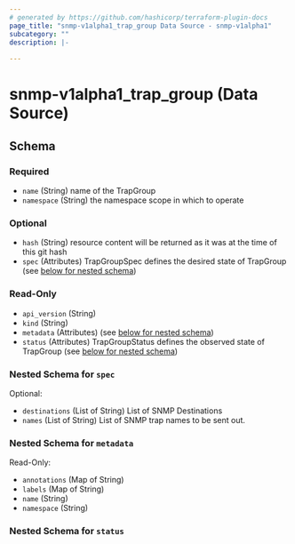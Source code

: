 ```yaml
---
# generated by https://github.com/hashicorp/terraform-plugin-docs
page_title: "snmp-v1alpha1_trap_group Data Source - snmp-v1alpha1"
subcategory: ""
description: |-
  
---
```


# snmp-v1alpha1_trap_group (Data Source)





<!-- schema generated by tfplugindocs -->
## Schema

### Required

- `name` (String) name of the TrapGroup
- `namespace` (String) the namespace scope in which to operate

### Optional

- `hash` (String) resource content will be returned as it was at the time of this git hash
- `spec` (Attributes) TrapGroupSpec defines the desired state of TrapGroup (see [below for nested schema](#nestedatt--spec))

### Read-Only

- `api_version` (String)
- `kind` (String)
- `metadata` (Attributes) (see [below for nested schema](#nestedatt--metadata))
- `status` (Attributes) TrapGroupStatus defines the observed state of TrapGroup (see [below for nested schema](#nestedatt--status))

<a id="nestedatt--spec"></a>
### Nested Schema for `spec`

Optional:

- `destinations` (List of String) List of SNMP Destinations
- `names` (List of String) List of SNMP trap names to be sent out.


<a id="nestedatt--metadata"></a>
### Nested Schema for `metadata`

Read-Only:

- `annotations` (Map of String)
- `labels` (Map of String)
- `name` (String)
- `namespace` (String)


<a id="nestedatt--status"></a>
### Nested Schema for `status`
